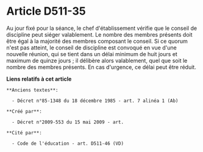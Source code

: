# Article D511-35

Au jour fixé pour la séance, le chef d'établissement vérifie que le conseil de discipline peut siéger valablement. Le nombre
des membres présents doit être égal à la majorité des membres composant le conseil. Si ce quorum n'est pas atteint, le
conseil de discipline est convoqué en vue d'une nouvelle réunion, qui se tient dans un délai minimum de huit jours et maximum
de quinze jours ; il délibère alors valablement, quel que soit le nombre des membres présents. En cas d'urgence, ce délai
peut être réduit.

**Liens relatifs à cet article**

	**Anciens textes**:

	  - Décret n°85-1348 du 18 décembre 1985 - art. 7 alinéa 1 (Ab)

	**Créé par**:

	  - Décret n°2009-553 du 15 mai 2009 - art.

	**Cité par**:

	  - Code de l'éducation - art. D511-46 (VD)
